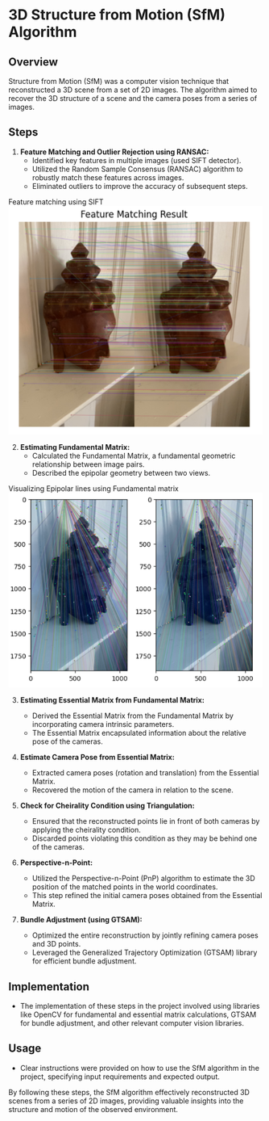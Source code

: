 # 3D Structure from Motion (SfM) Algorithm

## Overview
Structure from Motion (SfM) was a computer vision technique that reconstructed a 3D scene from a set of 2D images. The algorithm aimed to recover the 3D structure of a scene and the camera poses from a series of images.

## Steps

1. **Feature Matching and Outlier Rejection using RANSAC:**
   - Identified key features in multiple images (used SIFT detector).
   - Utilized the Random Sample Consensus (RANSAC) algorithm to robustly match these features across images.
   - Eliminated outliers to improve the accuracy of subsequent steps.

Feature matching using SIFT
![Feature matching using SIFT](results/feature_det.PNG)


2. **Estimating Fundamental Matrix:**
   - Calculated the Fundamental Matrix, a fundamental geometric relationship between image pairs.
   - Described the epipolar geometry between two views.

Visualizing Epipolar lines using Fundamental matrix
![Visualizing Epipolar lines using Fundamental matrix](results/epipolar_lines.PNG)


3. **Estimating Essential Matrix from Fundamental Matrix:**
   - Derived the Essential Matrix from the Fundamental Matrix by incorporating camera intrinsic parameters.
   - The Essential Matrix encapsulated information about the relative pose of the cameras.

4. **Estimate Camera Pose from Essential Matrix:**
   - Extracted camera poses (rotation and translation) from the Essential Matrix.
   - Recovered the motion of the camera in relation to the scene.

5. **Check for Cheirality Condition using Triangulation:**
   - Ensured that the reconstructed points lie in front of both cameras by applying the cheirality condition.
   - Discarded points violating this condition as they may be behind one of the cameras.

6. **Perspective-n-Point:**
   - Utilized the Perspective-n-Point (PnP) algorithm to estimate the 3D position of the matched points in the world coordinates.
   - This step refined the initial camera poses obtained from the Essential Matrix.

7. **Bundle Adjustment (using GTSAM):**
   - Optimized the entire reconstruction by jointly refining camera poses and 3D points.
   - Leveraged the Generalized Trajectory Optimization (GTSAM) library for efficient bundle adjustment.

## Implementation
   - The implementation of these steps in the project involved using libraries like OpenCV for fundamental and essential matrix calculations, GTSAM for bundle adjustment, and other relevant computer vision libraries.

## Usage
   - Clear instructions were provided on how to use the SfM algorithm in the project, specifying input requirements and expected output.

By following these steps, the SfM algorithm effectively reconstructed 3D scenes from a series of 2D images, providing valuable insights into the structure and motion of the observed environment.
